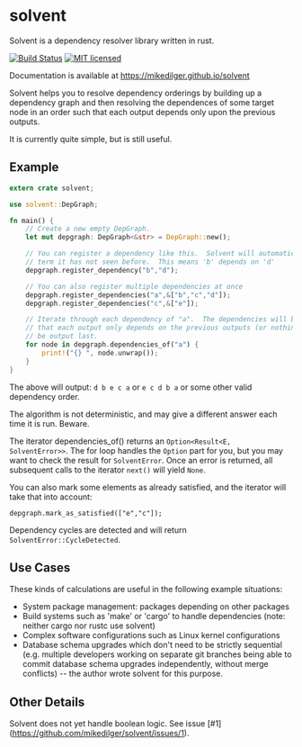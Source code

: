 # solvent
Solvent is a dependency resolver library written in rust.

[![Build Status](https://travis-ci.org/mikedilger/solvent.svg?branch=master)](https://travis-ci.org/mikedilger/solvent)
[![MIT licensed](https://img.shields.io/badge/license-MIT-blue.svg)](./LICENSE)

Documentation is available at https://mikedilger.github.io/solvent

Solvent helps you to resolve dependency orderings by building up a dependency graph and then
resolving the dependences of some target node in an order such that each output depends only upon
the previous outputs.

It is currently quite simple, but is still useful.

## Example

```rust
extern crate solvent;

use solvent::DepGraph;

fn main() {
    // Create a new empty DepGraph.
    let mut depgraph: DepGraph<&str> = DepGraph::new();

    // You can register a dependency like this.  Solvent will automatically create nodes for any
    // term it has not seen before.  This means 'b' depends on 'd'
    depgraph.register_dependency("b","d");

    // You can also register multiple dependencies at once
    depgraph.register_dependencies("a",&["b","c","d"]);
    depgraph.register_dependencies("c",&["e"]);

    // Iterate through each dependency of "a".  The dependencies will be returned in an order such
    // that each output only depends on the previous outputs (or nothing).  The target itself will
    // be output last.
    for node in depgraph.dependencies_of("a") {
        print!("{} ", node.unwrap());
    }
}
```

The above will output:  `d b e c a` or `e c d b a` or some other valid dependency order.

The algorithm is not deterministic, and may give a different answer each time it is run.  Beware.

The iterator dependencies_of() returns an `Option<Result<E, SolventError>>`.  The for loop
handles the `Option` part for you, but you may want to check the result for `SolventError`.  Once
an error is returned, all subsequent calls to the iterator `next()` will yield `None`.

You can also mark some elements as already satisfied, and the iterator will take that into account:

```ignore
depgraph.mark_as_satisfied(["e","c"]);
```

Dependency cycles are detected and will return `SolventError::CycleDetected`.

## Use Cases
These kinds of calculations are useful in the following example situations:
* System package management: packages depending on other packages
* Build systems such as 'make' or 'cargo' to handle dependencies (note: neither cargo nor rustc use
  solvent)
* Complex software configurations such as Linux kernel configurations
* Database schema upgrades which don't need to be strictly sequential (e.g. multiple developers
  working on separate git branches being able to commit database schema upgrades independently,
  without merge conflicts) -- the author wrote solvent for this purpose.

## Other Details
Solvent does not yet handle boolean logic.  See issue [#1]
(https://github.com/mikedilger/solvent/issues/1).
